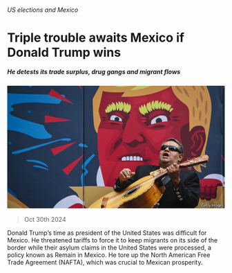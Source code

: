 ###### US elections and Mexico

# Triple trouble awaits Mexico if Donald Trump wins 

##### He detests its trade surplus, drug gangs and migrant flows 

![image](images/20241102_AMP001.jpg) 

> Oct 30th 2024 

Donald Trump’s time as president of the United States was difficult for Mexico. He threatened tariffs to force it to keep migrants on its side of the border while their asylum claims in the United States were processed, a policy known as Remain in Mexico. He tore up the North American Free Trade Agreement (NAFTA), which was crucial to Mexican prosperity.

